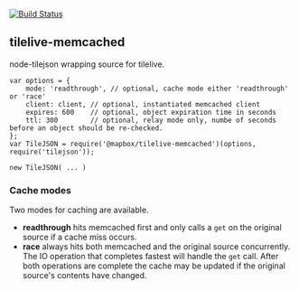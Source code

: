 [![Build Status](https://travis-ci.org/mapbox/tilelive-memcached.png?branch=master)](https://travis-ci.org/mapbox/tilelive-memcached)

tilelive-memcached
------------------
node-tilejson wrapping source for tilelive.

    var options = {
        mode: 'readthrough', // optional, cache mode either 'readthrough' or 'race'
        client: client, // optional, instantiated memcached client
        expires: 600    // optional, object expiration time in seconds
        ttl: 300        // optional, relay mode only, numbe of seconds before an object should be re-checked.
    };
    var TileJSON = require('@mapbox/tilelive-memcached')(options, require('tilejson'));

    new TileJSON( ... )

### Cache modes

Two modes for caching are available.

- **readthrough** hits memcached first and only calls a `get` on the original source if a cache miss occurs.
- **race** always hits both memcached and the original source concurrently. The IO operation that completes fastest will handle the `get` call. After both operations are complete the cache may be updated if the original source's contents have changed.
